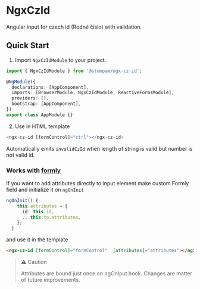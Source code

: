 # NgxCzId

Angular input for czech id (Rodné číslo) with validation.

## Quick Start

1. Import `NgxCzIdModule` to your project.

```typescript
import { NgxCzIdModule } from '@stumpam/ngx-cz-id';

@NgModule({
  declarations: [AppComponent],
  imports: [BrowserModule, NgxCzIdModule, ReactiveFormsModule],
  providers: [],
  bootstrap: [AppComponent],
})
export class AppModule {}
```

2. Use in HTML template

```typescript
<ngx-cz-id [formControl]="ctrl"></ngx-cz-id>
```

Automatically emits `invalidCzId` when length of string is valid but number is not valid id.

### Works with [formly](https://formly.dev)

If you want to add attributes directly to input element make custom Formly field and initialize it on `ngOnInit`

```typescript
ngOnInit() {
    this.attributes = {
      id: this.id,
      ...this.to.attributes,
    };
  }
```

and use it in the template

```HTML
<ngx-cz-id [formControl]="formControl"  [attributes]="attributes"></ngx-cz-id>
```

> ⚠ Caution
>
> Attributes are bound just once on ngOnIput hook. Changes are matter of future improvements.
